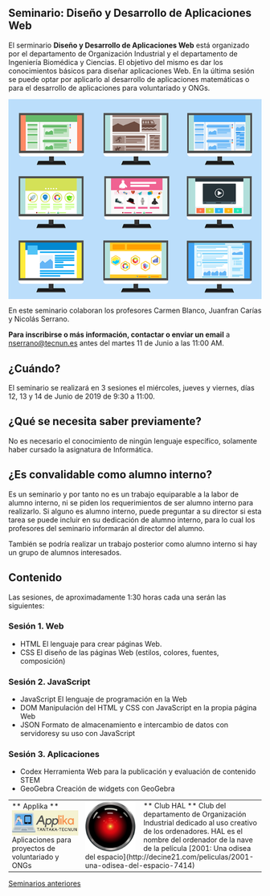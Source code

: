## Seminario: Diseño y Desarrollo de Aplicaciones Web
El serminario **Diseño y Desarrollo de Aplicaciones Web** est&aacute; organizado por el departamento de Organizaci&oacute;n Industrial y el departamento de Ingenier&iacute;a Biom&eacute;dica y Ciencias. El objetivo del mismo es dar los conocimientos b&aacute;sicos para dise&ntilde;ar aplicaciones Web. En la &uacute;ltima sesi&oacute;n se puede optar por aplicarlo al desarrollo de aplicaciones matem&aacute;ticas o para el desarrollo de aplicaciones para voluntariado y ONGs.

<img src='images/website-1624028_640.png' style="display: block; margin-left: auto; margin-right: auto;" />  

En este seminario colaboran los profesores Carmen Blanco, Juanfran Car&iacute;as y Nicol&aacute;s Serrano.

**Para inscribirse o m&aacute;s información, contactar o enviar un email** a nserrano@tecnun.es antes del martes 11 de Junio a las 11:00 AM.

## ¿Cu&aacute;ndo?
El seminario se realizar&aacute; en 3 sesiones el mi&eacute;rcoles, jueves y viernes, días 12, 13 y 14 de Junio de 2019 de 9:30 a 11:00.

## ¿Qué se necesita saber previamente?
No es necesario el conocimiento de ning&uacute;n lenguaje espec&iacute;fico, solamente haber cursado la asignatura de Inform&aacute;tica.

## ¿Es convalidable como alumno interno?
Es un seminario y por tanto no es un trabajo equiparable a la labor de alumno interno, ni se piden los requerimientos de ser alumno interno para realizarlo. Si alguno es alumno interno, puede preguntar a su director si esta tarea se puede incluir en su dedicación de alumno interno, para lo cual los profesores del seminario informarán al director del alumno.

Tambi&eacute;n se podr&iacute;a realizar un trabajo posterior como alumno interno si hay un grupo de alumnos interesados.

## Contenido

Las sesiones, de aproximadamente 1:30 horas cada una serán las siguientes:
### Sesi&oacute;n 1. Web
- HTML
  El lenguaje para crear páginas Web.
- CSS
  El diseño de las páginas Web (estilos, colores, fuentes, composición)

### Sesi&oacute;n 2. JavaScript
- JavaScript
  El lenguaje de programación en la Web
- DOM
  Manipulación del HTML y CSS con JavaScript en la propia página Web
- JSON
  Formato de almacenamiento e intercambio de datos con servidoresy su uso con JavaScript

### Sesi&oacute;n 3. Aplicaciones
- Codex
  Herramienta Web para la publicaci&oacute;n y evaluaci&oacute;n de contenido STEM
- GeoGebra
  Creación de widgets con GeoGebra

<table>
  <tr>
    <td>
** Applika **
<img src='images/LogoApplikaSeminario.jpg' width='494px' style='float:left; padding-right: 1rem' />  
Aplicaciones para proyectos de voluntariado y ONGs
    </td>
    <td>
** Club HAL **
<img src='images/HAL9000.svg' width='100px' style='float:left; padding-right: 1rem' />  
Club del departamento de Organizaci&oacute;n Industrial dedicado al uso creativo de los ordenadores.  
HAL es el nombre del ordenador de la nave de la película [2001: Una odisea del espacio](http://decine21.com/peliculas/2001-una-odisea-del-espacio-7414)
    </td>
  </tr>
</table>  
  

[Seminarios anteriores](Archivo)

<style>
  body > div > h1:nth-child(1) {
    display: none;
  }
</style>
